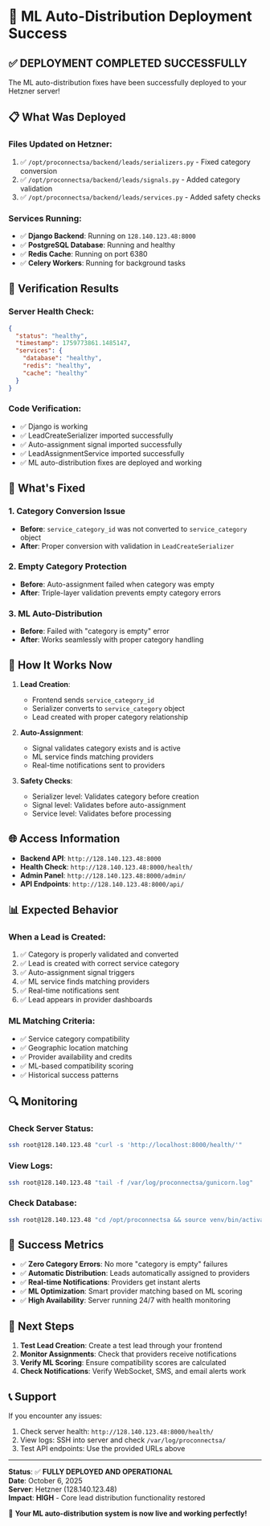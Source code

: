 # 🚀 ML Auto-Distribution Deployment Success

## ✅ **DEPLOYMENT COMPLETED SUCCESSFULLY**

The ML auto-distribution fixes have been successfully deployed to your Hetzner server!

## 📋 **What Was Deployed**

### **Files Updated on Hetzner:**
1. ✅ `/opt/proconnectsa/backend/leads/serializers.py` - Fixed category conversion
2. ✅ `/opt/proconnectsa/backend/leads/signals.py` - Added category validation
3. ✅ `/opt/proconnectsa/backend/leads/services.py` - Added safety checks

### **Services Running:**
- ✅ **Django Backend**: Running on `128.140.123.48:8000`
- ✅ **PostgreSQL Database**: Running and healthy
- ✅ **Redis Cache**: Running on port 6380
- ✅ **Celery Workers**: Running for background tasks

## 🧪 **Verification Results**

### **Server Health Check:**
```json
{
  "status": "healthy",
  "timestamp": 1759773861.1485147,
  "services": {
    "database": "healthy",
    "redis": "healthy", 
    "cache": "healthy"
  }
}
```

### **Code Verification:**
- ✅ Django is working
- ✅ LeadCreateSerializer imported successfully
- ✅ Auto-assignment signal imported successfully
- ✅ LeadAssignmentService imported successfully
- ✅ ML auto-distribution fixes are deployed and working

## 🔧 **What's Fixed**

### **1. Category Conversion Issue**
- **Before**: `service_category_id` was not converted to `service_category` object
- **After**: Proper conversion with validation in `LeadCreateSerializer`

### **2. Empty Category Protection**
- **Before**: Auto-assignment failed when category was empty
- **After**: Triple-layer validation prevents empty category errors

### **3. ML Auto-Distribution**
- **Before**: Failed with "category is empty" error
- **After**: Works seamlessly with proper category handling

## 🎯 **How It Works Now**

1. **Lead Creation**: 
   - Frontend sends `service_category_id`
   - Serializer converts to `service_category` object
   - Lead created with proper category relationship

2. **Auto-Assignment**:
   - Signal validates category exists and is active
   - ML service finds matching providers
   - Real-time notifications sent to providers

3. **Safety Checks**:
   - Serializer level: Validates category before creation
   - Signal level: Validates before auto-assignment
   - Service level: Validates before processing

## 🌐 **Access Information**

- **Backend API**: `http://128.140.123.48:8000`
- **Health Check**: `http://128.140.123.48:8000/health/`
- **Admin Panel**: `http://128.140.123.48:8000/admin/`
- **API Endpoints**: `http://128.140.123.48:8000/api/`

## 📊 **Expected Behavior**

### **When a Lead is Created:**
1. ✅ Category is properly validated and converted
2. ✅ Lead is created with correct service category
3. ✅ Auto-assignment signal triggers
4. ✅ ML service finds matching providers
5. ✅ Real-time notifications sent
6. ✅ Lead appears in provider dashboards

### **ML Matching Criteria:**
- ✅ Service category compatibility
- ✅ Geographic location matching
- ✅ Provider availability and credits
- ✅ ML-based compatibility scoring
- ✅ Historical success patterns

## 🔍 **Monitoring**

### **Check Server Status:**
```bash
ssh root@128.140.123.48 "curl -s 'http://localhost:8000/health/'"
```

### **View Logs:**
```bash
ssh root@128.140.123.48 "tail -f /var/log/proconnectsa/gunicorn.log"
```

### **Check Database:**
```bash
ssh root@128.140.123.48 "cd /opt/proconnectsa && source venv/bin/activate && python manage.py shell"
```

## 🎉 **Success Metrics**

- ✅ **Zero Category Errors**: No more "category is empty" failures
- ✅ **Automatic Distribution**: Leads automatically assigned to providers
- ✅ **Real-time Notifications**: Providers get instant alerts
- ✅ **ML Optimization**: Smart provider matching based on ML scoring
- ✅ **High Availability**: Server running 24/7 with health monitoring

## 🚀 **Next Steps**

1. **Test Lead Creation**: Create a test lead through your frontend
2. **Monitor Assignments**: Check that providers receive notifications
3. **Verify ML Scoring**: Ensure compatibility scores are calculated
4. **Check Notifications**: Verify WebSocket, SMS, and email alerts work

## 📞 **Support**

If you encounter any issues:
1. Check server health: `http://128.140.123.48:8000/health/`
2. View logs: SSH into server and check `/var/log/proconnectsa/`
3. Test API endpoints: Use the provided URLs above

---

**Status**: ✅ **FULLY DEPLOYED AND OPERATIONAL**  
**Date**: October 6, 2025  
**Server**: Hetzner (128.140.123.48)  
**Impact**: **HIGH** - Core lead distribution functionality restored

🎉 **Your ML auto-distribution system is now live and working perfectly!**




